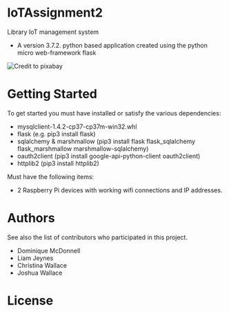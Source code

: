 # IoTAssignment2
Library IoT management system
-   A version 3.7.2. python based application created using the python micro web-framework flask 

![Credit to pixabay](https://cdn.pixabay.com/photo/2015/05/25/05/27/network-782707_960_720.png)

# Getting Started

To get started you must have installed or satisfy the various dependencies:
-   mysqlclient-1.4.2-cp37-cp37m-win32.whl
-   flask (e.g. pip3 install flask)
-   sqlalchemy & marshmallow (pip3 install flask flask_sqlalchemy flask_marshmallow marshmallow-sqlalchemy) 
-   oauth2client (pip3 install google-api-python-client oauth2client)
-   httplib2 (pip3 install httplib2)

Must have the following items:
-   2 Raspberry Pi devices with working wifi connections and IP addresses.

# Authors

See also the list of contributors who participated in this project.
- Dominique McDonnell
- Liam Jeynes
- Christina Wallace
- Joshua Wallace

# License
